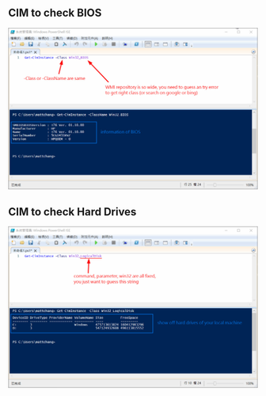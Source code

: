 ## **CIM to check BIOS**

![Alt bios](pic/bandicam%202022-10-09%2013-21-13-400.jpg)

## **CIM to check Hard Drives**

![Alt hard drives](pic/bandicam%202022-10-09%2013-26-07-872.jpg)
